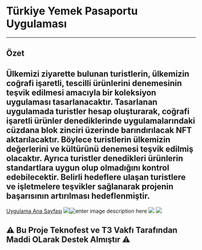 # Türkiye Yemek Pasaportu Uygulaması
---
## Özet

Ülkemizi ziyarette bulunan turistlerin, ülkemizin coğrafi işaretli, tescilli ürünlerini denemesinin teşvik edilmesi amacıyla bir koleksiyon uygulaması tasarlanacaktır. Tasarlanan uygulamada turistler hesap oluşturarak, coğrafi işaretli ürünler denediklerinde uygulamalarındaki cüzdana blok zinciri üzerinde barındırılacak NFT aktarılacaktır. Böylece turistlerin ülkemizin değerlerini ve kültürünü denemesi teşvik edilmiş olacaktır. Ayrıca turistler denedikleri ürünlerin standartlara uygun olup olmadığını kontrol edebilecektir. Belirli hedeflere ulaşan turistlere ve işletmelere teşvikler sağlanarak projenin başarısının artırılması hedeflenmiştir.
---
[Uygulama Ana Sayfası](https://ruzgarerik.com/yemekpasaportu/)
![](https://ruzgarerik.com/yemekpasaportu/content/image/03h3hy3p63ud7x5c4oq.jpeg)![enter image description here](https://ruzgarerik.com/yemekpasaportu/content/image/33iah2npy3ujv75xvrxl.jpg)
![](https://ruzgarerik.com/yemekpasaportu/content/image/p0e4ksd67xhr18psm0vp.jpg)
![](https://i.imgur.com/lPsevAN.png)
## ⚠ Bu Proje Teknofest ve T3 Vakfı Tarafından Maddi OLarak Destek Almıştır ⚠ 
